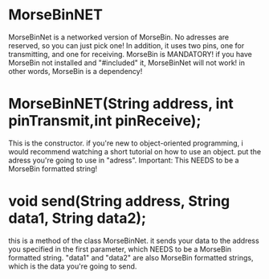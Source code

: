 # MorseBinNET
MorseBinNet is a networked version of MorseBin. No adresses are reserved, so you can just pick one! In addition, it uses two pins, one for transmitting, and one for receiving. MorseBin is MANDATORY! if you have MorseBin not installed and "#included" it, MorseBinNet will not work! in other words, MorseBin is a dependency!
# MorseBinNET(String address, int pinTransmit,int pinReceive);
  This is the constructor. if you're new to object-oriented programming, i would recommend watching a short tutorial on how to use an object. put the adress you're going to use in "adress". Important: This NEEDS to be a MorseBin formatted string!
  # void send(String address, String data1, String data2);
  this is a method of the class MorseBinNet. it sends your data to the address you specified in the first parameter, which NEEDS to be a MorseBin formatted string. "data1" and "data2" are also MorseBin formatted strings, which is the data you're going to send.
